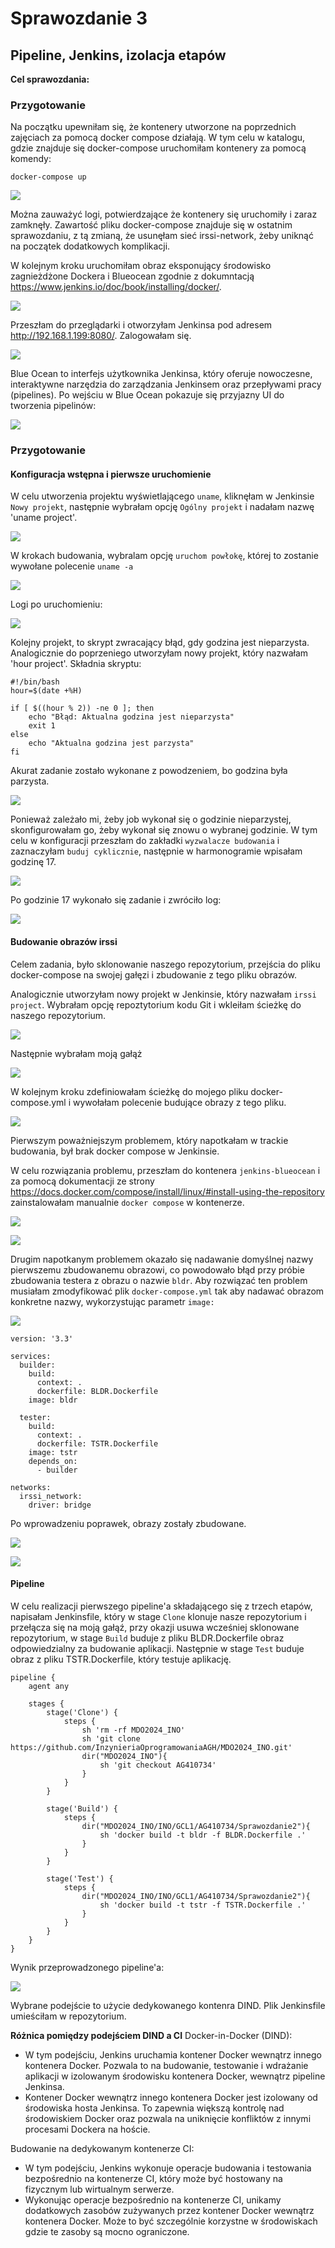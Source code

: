 # Sprawozdanie 3
## Pipeline, Jenkins, izolacja etapów

**Cel sprawozdania:** 
### Przygotowanie


Na początku upewniłam się, że kontenery utworzone na poprzednich zajęciach za pomocą docker compose działają. W tym celu w katalogu, gdzie znajduje się docker-compose uruchomiłam kontenery za pomocą komendy:

```
docker-compose up
```

  ![](screeny/1.png)

Można zauważyć logi, potwierdzające że kontenery się uruchomiły i zaraz zamknęły. Zawartość pliku docker-compose znajduje się w ostatnim sprawozdaniu, z tą zmianą, że usunęłam sieć irssi-network, żeby uniknąć na początek dodatkowych komplikacji. 

W kolejnym kroku uruchomiłam obraz eksponujący środowisko zagnieżdżone Dockera i Blueocean zgodnie z dokumntacją  https://www.jenkins.io/doc/book/installing/docker/.

  ![](screeny/2.png)


Przeszłam do przeglądarki i otworzyłam Jenkinsa pod adresem http://192.168.1.199:8080/. Zalogowałam się. 

  ![](screeny/3.png)

  

Blue Ocean to interfejs użytkownika Jenkinsa, który oferuje nowoczesne, interaktywne narzędzia do zarządzania Jenkinsem oraz przepływami pracy (pipelines). Po wejściu w Blue Ocean pokazuje się przyjazny UI do tworzenia pipelinów:


  ![](screeny/4.png)

### Przygotowanie
#### Konfiguracja wstępna i pierwsze uruchomienie

W celu utworzenia projektu wyświetlającego `uname`, kliknęłam w Jenkinsie `Nowy projekt`, następnie wybrałam opcję `Ogólny projekt` i nadałam nazwę 'uname project'.

 ![](screeny/5.png)

W krokach budowania, wybralam opcję `uruchom powłokę`, której to zostanie wywołane polecenie `uname -a`

  ![](screeny/6.png)

Logi po uruchomieniu:

  ![](screeny/7.png)

Kolejny projekt, to skrypt zwracający błąd, gdy godzina jest nieparzysta. Analogicznie do poprzeniego utworzyłam nowy projekt, który nazwałam 'hour project'. Składnia skryptu:

```
#!/bin/bash
hour=$(date +%H)

if [ $((hour % 2)) -ne 0 ]; then
    echo "Błąd: Aktualna godzina jest nieparzysta"
    exit 1
else
    echo "Aktualna godzina jest parzysta"
fi
```

Akurat zadanie zostało wykonane z powodzeniem, bo godzina była parzysta.

  ![](screeny/8.png)

Ponieważ zależało mi, żeby job wykonał się o godzinie nieparzystej, skonfigurowałam go, żeby wykonał się znowu o wybranej godzinie. W tym celu w konfiguracji przeszłam do zakładki `wyzwalacze budowania` i zaznaczyłam `buduj cyklicznie`, następnie w harmonogramie wpisałam godzinę 17.

![](screeny/9.png)

Po godzinie 17 wykonało się zadanie i zwróciło log:

![](screeny/10.png)

#### Budowanie obrazów irssi

Celem zadania, było sklonowanie naszego repozytorium, przejścia do pliku docker-compose na swojej gałęzi i zbudowanie z tego pliku obrazów.

Analogicznie utworzyłam nowy projekt w Jenkinsie, który nazwałam `irssi project`. Wybrałam opcję repoztytorium kodu Git i wkleiłam ścieżkę do naszego repozytorium.

![](screeny/11.png)

Następnie wybrałam moją gałąż

![](screeny/12.png)

W kolejnym kroku zdefiniowałam ścieżkę do mojego pliku docker-compose.yml i wywołałam polecenie budujące obrazy z tego pliku.

![](screeny/13.png)

Pierwszym poważniejszym problemem, który napotkałam w trackie budowania, był brak docker compose w Jenkinsie.

W celu rozwiązania problemu, przeszłam do kontenera `jenkins-blueocean` i za pomocą dokumentacji ze strony https://docs.docker.com/compose/install/linux/#install-using-the-repository zainstalowałam manualnie `docker compose` w kontenerze. 

![](screeny/14.png)

![](screeny/15.png)

Drugim napotkanym problemem okazało się nadawanie domyślnej nazwy pierwszemu zbudowanemu obrazowi, co powodowało błąd przy próbie zbudowania testera z obrazu o nazwie `bldr`. Aby rozwiązać ten problem musiałam zmodyfikować plik `docker-compose.yml` tak aby nadawać obrazom konkretne nazwy, wykorzystując parametr `image:`

![](screeny/16.png)

```
version: '3.3'

services:
  builder:
    build:
      context: .
      dockerfile: BLDR.Dockerfile
    image: bldr

  tester:
    build:
      context: .
      dockerfile: TSTR.Dockerfile
    image: tstr
    depends_on:
      - builder

networks:
  irssi_network:
    driver: bridge
```
Po wprowadzeniu poprawek, obrazy zostały zbudowane. 

  ![](screeny/17.png)

  ![](screeny/18.png)


#### Pipeline

W celu realizacji pierwszego pipeline'a składającego się z trzech etapów, napisałam Jenkinsfile, który w stage `Clone` klonuje nasze repozytorium i przełącza się na moją gałąź, przy okazji usuwa wcześniej sklonowane repozytorium, w stage `Build` buduje z pliku BLDR.Dockerfile obraz odpowiedzialny za budowanie aplikacji. Następnie w stage `Test` buduje obraz z pliku TSTR.Dockerfile, który testuje aplikację. 

```
pipeline {
    agent any
    
    stages {
        stage('Clone') {
            steps {
                sh 'rm -rf MDO2024_INO'
                sh 'git clone https://github.com/InzynieriaOprogramowaniaAGH/MDO2024_INO.git'
                dir("MDO2024_INO"){
                    sh 'git checkout AG410734'
                }
            }
        }
        
        stage('Build') {
            steps {
                dir("MDO2024_INO/INO/GCL1/AG410734/Sprawozdanie2"){
                    sh 'docker build -t bldr -f BLDR.Dockerfile .'
                }
            }
        }
        
        stage('Test') {
            steps {
                dir("MDO2024_INO/INO/GCL1/AG410734/Sprawozdanie2"){
                    sh 'docker build -t tstr -f TSTR.Dockerfile .'
                }
            }
        }
    }
}
```
  Wynik przeprowadzonego pipeline'a:

  ![](screeny/19.png)

Wybrane podejście to użycie dedykowanego kontenra DIND. Plik Jenkinsfile umieściłam w repozytorium.

**Różnica pomiędzy podejściem DIND a CI**
Docker-in-Docker (DIND):
 - W tym podejściu, Jenkins uruchamia kontener Docker wewnątrz innego kontenera Docker. Pozwala to na budowanie, testowanie i wdrażanie aplikacji w izolowanym środowisku kontenera Docker, wewnątrz pipeline Jenkinsa.
- Kontener Docker wewnątrz innego kontenera Docker jest izolowany od środowiska hosta Jenkinsa. To zapewnia większą kontrolę nad środowiskiem Docker oraz pozwala na uniknięcie konfliktów z innymi procesami Dockera na hoście.

Budowanie na dedykowanym kontenerze CI:

- W tym podejściu, Jenkins wykonuje operacje budowania i testowania bezpośrednio na kontenerze CI, który może być hostowany na fizycznym lub wirtualnym serwerze.
- Wykonując operacje bezpośrednio na kontenerze CI, unikamy dodatkowych zasobów zużywanych przez kontener Docker wewnątrz kontenera Docker. Może to być szczególnie korzystne w środowiskach gdzie te zasoby są mocno ograniczone.


